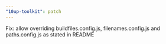 ```yaml
---
"10up-toolkit": patch
---
```


Fix: allow overriding buildfiles.config.js, filenames.config.js and paths.config.js as stated in README
